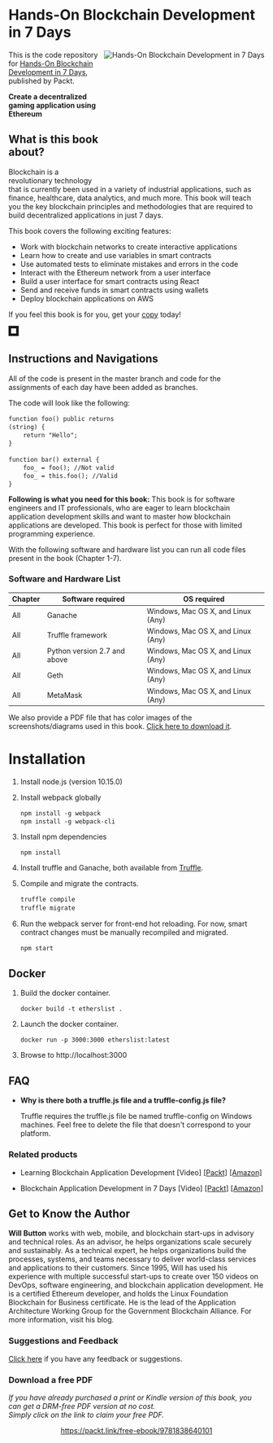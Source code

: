 # Hands-On Blockchain Development in 7 Days

<a href="https://www.packtpub.com/big-data-and-business-intelligence/hands-blockchain-development-7-days?utm_source=github&utm_medium=repository&utm_campaign=9781838640101 "><img src="https://dz13w8afd47il.cloudfront.net/sites/default/files/imagecache/ppv4_main_book_cover/B14101_1.png" alt="Hands-On Blockchain Development in 7 Days" height="256px" align="right"></a>

This is the code repository for [Hands-On Blockchain Development in 7 Days](https://www.packtpub.com/big-data-and-business-intelligence/hands-blockchain-development-7-days?utm_source=github&utm_medium=repository&utm_campaign=9781838640101 ), published by Packt.

**Create a decentralized gaming application using Ethereum**

## What is this book about?
Blockchain is a revolutionary technology that is currently been used in a variety of industrial applications, such as finance, healthcare, data analytics, and much more. This book will teach you the key blockchain principles and methodologies that are required to build decentralized applications in just 7 days.

This book covers the following exciting features:
* Work with blockchain networks to create interactive applications 
* Learn how to create and use variables in smart contracts 
* Use automated tests to eliminate mistakes and errors in the code 
* Interact with the Ethereum network from a user interface 
* Build a user interface for smart contracts using React 
* Send and receive funds in smart contracts using wallets 
* Deploy blockchain applications on AWS 

If you feel this book is for you, get your [copy](https://www.amazon.com/dp/1-838-64010-X) today!

<a href="https://www.packtpub.com/?utm_source=github&utm_medium=banner&utm_campaign=GitHubBanner"><img src="https://raw.githubusercontent.com/PacktPublishing/GitHub/master/GitHub.png" 
alt="https://www.packtpub.com/" border="5" /></a>

## Instructions and Navigations
All of the code is present in the master branch and code for the assignments of each day have been added as branches.

The code will look like the following:
```
function foo() public returns
(string) {
    return "Hello";
}

function bar() external {
    foo_ = foo(); //Not valid
    foo_ = this.foo(); //Valid
}
```

**Following is what you need for this book:**
This book is for software engineers and IT professionals, who are eager to learn blockchain application development skills and want to master how blockchain applications are developed. This book is perfect for those with limited programming experience.	

With the following software and hardware list you can run all code files present in the book (Chapter 1-7).
### Software and Hardware List
| Chapter | Software required | OS required |
| -------- | ------------------------------------ | ----------------------------------- |
| All | Ganache  | Windows, Mac OS X, and Linux (Any) |
| All | Truffle framework | Windows, Mac OS X, and Linux (Any) |
| All | Python version 2.7 and above | Windows, Mac OS X, and Linux (Any) |
| All | Geth | Windows, Mac OS X, and Linux (Any) |
| All | MetaMask | Windows, Mac OS X, and Linux (Any) |

We also provide a PDF file that has color images of the screenshots/diagrams used in this book. [Click here to download it](http://www.packtpub.com/sites/default/files/downloads/9781838640101_ColorImages.pdf).

# Installation
1. Install node.js (version 10.15.0)

1. Install webpack globally
    ```
    npm install -g webpack
    npm install -g webpack-cli
    ```

1. Install npm dependencies
   ```
   npm install
   ```

1. Install truffle and Ganache, both available from [Truffle](https://truffleframework.com/).

1. Compile and migrate the contracts.
    ```javascript
    truffle compile
    truffle migrate
    ```

1. Run the webpack server for front-end hot reloading. For now, smart contract changes must be manually recompiled and migrated.
    ```javascript
    npm start
    ```

## Docker

1. Build the docker container.
    ```
    docker build -t etherslist .
    ```

1. Launch the docker container.
    ```
    docker run -p 3000:3000 etherslist:latest
    ```

1. Browse to http://localhost:3000

## FAQ

* __Why is there both a truffle.js file and a truffle-config.js file?__

    Truffle requires the truffle.js file be named truffle-config on Windows machines. Feel free to delete the file that doesn't correspond to your platform.

### Related products
* Learning Blockchain Application Development [Video] [[Packt]](https://www.packtpub.com/application-development/learning-blockchain-application-development-video?utm_source=github&utm_medium=repository&utm_campaign=9781789345728 ) [[Amazon]](https://www.amazon.com/dp/1-789-34572-3)

* Blockchain Application Development in 7 Days [Video] [[Packt]](https://www.packtpub.com/application-development/blockchain-application-development-7-days-video?utm_source=github&utm_medium=repository&utm_campaign=) [[Amazon]](https://www.amazon.com/dp/1-789-34194-9)

## Get to Know the Author
**Will Button**
 works with web, mobile, and blockchain start-ups in advisory and technical roles. As an advisor, he helps organizations scale securely and sustainably. As a technical expert, he helps organizations build the processes, systems, and teams necessary to deliver world-class services and applications to their customers. Since 1995, Will has used his experience with multiple successful start-ups to create over 150 videos on DevOps, software engineering, and blockchain application development. He is a certified Ethereum developer, and holds the Linux Foundation Blockchain for Business certificate. He is the lead of the Application Architecture Working Group for the Government Blockchain Alliance. For more information, visit his blog.



### Suggestions and Feedback
[Click here](https://docs.google.com/forms/d/e/1FAIpQLSdy7dATC6QmEL81FIUuymZ0Wy9vH1jHkvpY57OiMeKGqib_Ow/viewform) if you have any feedback or suggestions.


### Download a free PDF

 <i>If you have already purchased a print or Kindle version of this book, you can get a DRM-free PDF version at no cost.<br>Simply click on the link to claim your free PDF.</i>
<p align="center"> <a href="https://packt.link/free-ebook/9781838640101">https://packt.link/free-ebook/9781838640101 </a> </p>
